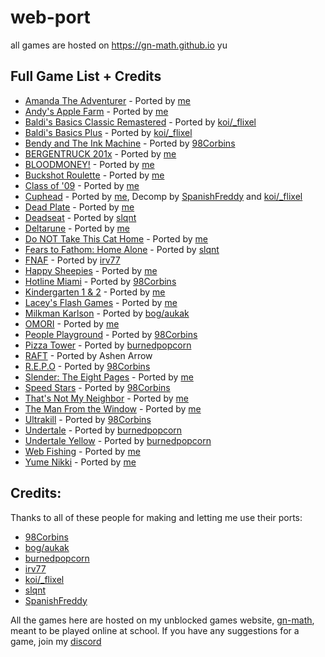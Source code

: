 # web-port

all games are hosted on https://gn-math.github.io
yu
## Full Game List + Credits
- [Amanda The Adventurer](https://github.com/genizy/web-port/tree/main/amanda-the-adventurer) - Ported by [me](https://github.com/genizy)
- [Andy's Apple Farm](https://github.com/genizy/web-port/tree/main/andys-apple-farm) - Ported by [me](https://github.com/genizy)
- [Baldi's Basics Classic Remastered](https://github.com/genizy/web-port/tree/main/baldi-remaster) - Ported by [koi/_flixel](https://oldgrounds.xyz/)
- [Baldi's Basics Plus](https://github.com/genizy/web-port/tree/main/baldi-plus) - Ported by [koi/_flixel](https://oldgrounds.xyz/)
- [Bendy and The Ink Machine](https://github.com/genizy/web-port/tree/main/bendy) - Ported by [98Corbins](https://98cornbin.netlify.app)
- [BERGENTRUCK 201x](https://github.com/genizy/web-port/tree/main/bergentruck) - Ported by [me](https://github.com/genizy)
- [BLOODMONEY!](https://github.com/genizy/web-port/tree/main/bloodmoney) - Ported by [me](https://github.com/genizy)
- [Buckshot Roulette](https://github.com/genizy/web-port/tree/main/buckshot-roulette) - Ported by [me](https://github.com/genizy)
- [Class of '09](https://github.com/genizy/web-port/tree/main/class-of-09) - Ported by [me](https://github.com/genizy)
- [Cuphead](https://github.com/web-ports/cuphead/) - Ported by [me](https://github.com/genizy), Decomp by [SpanishFreddy](https://github.com/spanishfreddy) and [koi/_flixel](https://oldgrounds.xyz/)
- [Dead Plate](https://github.com/genizy/web-port/tree/main/dead-plate) - Ported by [me](https://github.com/genizy)
- [Deadseat](https://github.com/genizy/web-port/tree/main/deadseat) - Ported by [slqnt](https://github.com/slqntdevss)
- [Deltarune](https://github.com/genizy/web-port/tree/main/deltarune) - Ported by [me](https://github.com/genizy)
- [Do NOT Take This Cat Home](https://github.com/genizy/web-port/tree/main/donottakethiscathome) - Ported by [me](https://github.com/genizy)
- [Fears to Fathom: Home Alone](https://github.com/genizy/web-port/tree/main/fears-to-fathom) - Ported by [slqnt](https://github.com/slqntdevss)
- [FNAF](https://github.com/genizy/web-port/tree/main/fnaf) - Ported by [irv77](https://github.com/irv77)
- [Happy Sheepies](https://github.com/genizy/web-port/tree/main/happy-sheepies) - Ported by [me](https://github.com/genizy)
- [Hotline Miami](https://github.com/genizy/web-port/tree/main/hotline-miami) - Ported by [98Corbins](https://98cornbin.netlify.app)
- [Kindergarten 1 & 2](https://github.com/genizy/web-port/tree/main/kindergarten) - Ported by [me](https://github.com/genizy)
- [Lacey's Flash Games](https://github.com/genizy/web-port/tree/main/laceys-flash-games) - Ported by [me](https://github.com/genizy)
- [Milkman Karlson](https://github.com/genizy/web-port/tree/main/milkman-karlson) - Ported by [bog/aukak](https://github.com/aukak)
- [OMORI](https://github.com/genizy/web-port/tree/main/omori-web-port) - Ported by [me](https://github.com/genizy)
- [People Playground](https://github.com/genizy/web-port/tree/main/people-playground) - Ported by [98Corbins](https://98cornbin.netlify.app)
- [Pizza Tower](https://github.com/genizy/web-port/tree/main/pizza-tower) - Ported by [burnedpopcorn](https://github.com/burnedpopcorn)
- [RAFT](https://github.com/genizy/web-port/tree/main/raft) - Ported by Ashen Arrow
- [R.E.P.O](https://github.com/genizy/web-port/tree/main/repo) - Ported by [98Corbins](https://98cornbin.netlify.app)
- [Slender: The Eight Pages](https://github.com/genizy/web-port/tree/main/slender) - Ported by [me](https://github.com/genizy)
- [Speed Stars](https://github.com/genizy/web-port/tree/main/speed-stars) - Ported by [98Corbins](https://98cornbin.netlify.app)
- [That's Not My Neighbor](https://github.com/genizy/web-port/tree/main/thats-not-my-neighbor) - Ported by [me](https://github.com/genizy)
- [The Man From the Window](https://github.com/genizy/web-port/tree/main/the-man-in-the-window) - Ported by [me](https://github.com/genizy)
- [Ultrakill](https://github.com/genizy/web-port/tree/main/ultrakill) - Ported by [98Corbins](https://98cornbin.netlify.app)
- [Undertale](https://github.com/genizy/web-port/tree/main/undertale) - Ported by [burnedpopcorn](https://github.com/burnedpopcorn)
- [Undertale Yellow](https://github.com/genizy/web-port/tree/main/undertale-yellow) - Ported by [burnedpopcorn](https://github.com/burnedpopcorn)
- [Web Fishing](https://github.com/genizy/web-port/tree/main/web-fishing) - Ported by [me](https://github.com/genizy)
- [Yume Nikki](https://github.com/genizy/web-port/tree/main/yume-nikki) - Ported by [me](https://github.com/genizy)

<!--
all by slqnt
- Bowerwhelm
- Dressing Room
- To The Core
- GO TO BED
- Egg Fried Rice
- Pretend it's not there
- Stick With It
-->

## Credits:
Thanks to all of these people for making and letting me use their ports:
- [98Corbins](https://98cornbin.netlify.app)
- [bog/aukak](https://github.com/aukak)
- [burnedpopcorn](https://github.com/burnedpopcorn)
- [irv77](https://github.com/irv77)
- [koi/_flixel](https://oldgrounds.xyz/)
- [slqnt](https://github.com/slqntdevss)
- [SpanishFreddy](https://github.com/spanishfreddy)

All the games here are hosted on my unblocked games website, [gn-math](https://gn-math.github.io), meant to be played online at school. If you have any suggestions for a game, join my [discord](https://discord.gg/D4c9VFYWyU)
